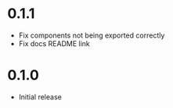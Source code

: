 # 0.1.1

* Fix components not being exported correctly
* Fix docs README link

# 0.1.0

* Initial release
